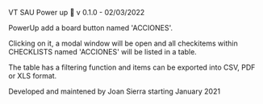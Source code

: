 VT SAU Power up 🚀
v 0.1.0 - 02/03/2022

PowerUp add a board button named 'ACCIONES'.

Clicking on it, a modal window will be open and all checkitems within CHECKLISTS named 'ACCIONES' will be listed in a table.

The table has a filtering function and items can be exported into CSV, PDF or XLS format.

Developed and maintened by Joan Sierra starting January 2021